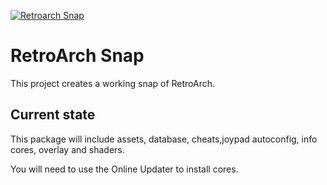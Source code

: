 [![Retroarch Snap](https://snapcraft.io/retroarch/badge.svg)](https://snapcraft.io/retroarch)
# RetroArch Snap
This project creates a working snap of RetroArch.

## Current state
This package will include assets, database, cheats,joypad autoconfig, info cores, overlay and shaders.

You will need to use the Online Updater to install cores.
